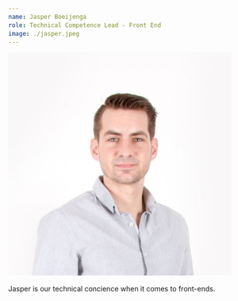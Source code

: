 ```yaml
---
name: Jasper Boeijenga
role: Technical Competence Lead - Front End
image: ./jasper.jpeg
---
```


![jasper](./jasper.jpeg)

Jasper is our technical concience when it comes to front-ends.